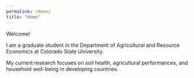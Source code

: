 ```yaml
---
permalink: /Home/
title: "Home"
---
```


Welcome!

I am a graduate student in the Department of Agricultural and Resource Economics at Colorado State University. 

My current research focuses on soil health, agricultural performances, and household well-being in developing countries. 
